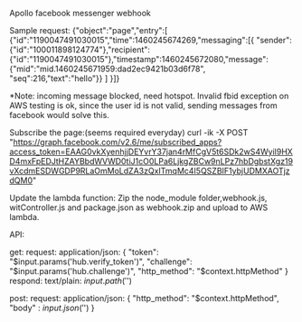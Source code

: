 Apollo facebook messenger webhook

Sample request:
  {"object":"page","entry":[ {"id":"1190047491030015","time":1460245674269,"messaging":[{ "sender":{"id":"100011898124774"},"recipient":{"id":"1190047491030015"},"timestamp":1460245672080,"message":{"mid":"mid.1460245671959:dad2ec9421b03d6f78", "seq":216,"text":"hello"}} ] }]}

  *Note: 
    incoming message blocked, need hotspot. 
    Invalid fbid exception on AWS testing is ok, since the user id is not valid, sending messages from facebook would solve this.

Subscribe the page:(seems required everyday)
  curl -ik -X POST "https://graph.facebook.com/v2.6/me/subscribed_apps?access_token=EAAG0vkXyenhjjDEYvrY37jan4rMfCgV5t6SDk2wS4Wyil9HXD4mxFpEDJtHZAYBbdWVWD0tiJ1cO0LPa6LjkgZBCw9nLPz7hbDgbstXgz19vXcdmESDWGDP9RLaOmMoLdZA3zQxITmqMc4I5QSZBIF1ybjUDMXAOTjzdQM0"

Update the lambda function:
  Zip the node_module folder,webhook.js, witController.js and package.json as webhook.zip and upload to AWS lambda.

API:

get:
    request:
	application/json:
	{ 
 	 "token": "$input.params('hub.verify_token')",
 	 "challenge": "$input.params('hub.challenge')",
 	 "http_method": "$context.httpMethod"
	}
    respond: 
	text/plain: $input.path('$')
	

post:
    request:
	application/json:
	{
    "http_method": "$context.httpMethod",
    "body" : $input.json('$')
}
